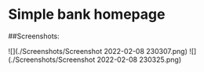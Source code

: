 # Simple bank homepage

##Screenshots:

![](./Screenshots/Screenshot 2022-02-08 230307.png)
![](./Screenshots/Screenshot 2022-02-08 230325.png)
